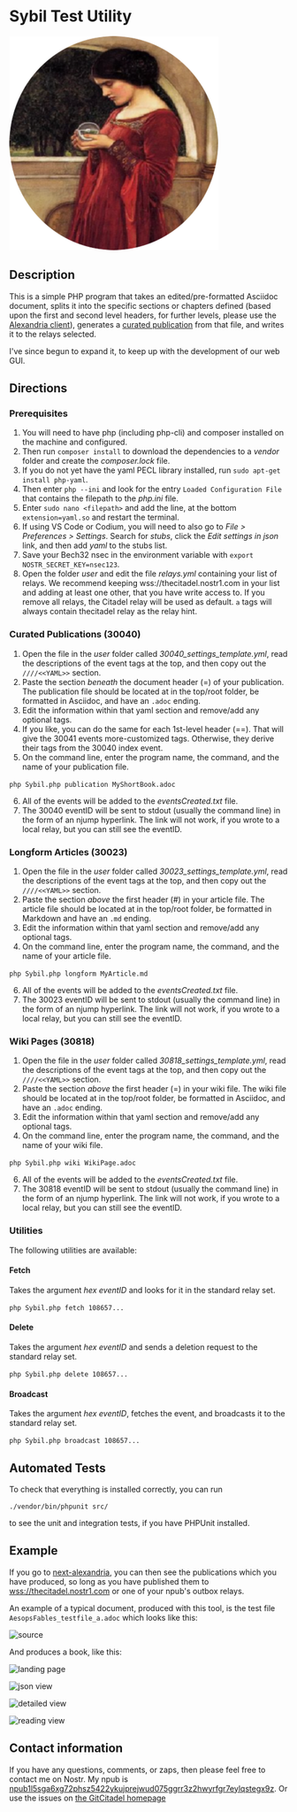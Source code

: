 # Sybil Test Utility

![Sybil gazing into a crystal ball](src/testdata/images/Sybil.png)

## Description

This is a simple PHP program that takes an edited/pre-formatted Asciidoc document, splits it into the specific sections or chapters defined (based upon the first and second level headers, for further levels, please use the [Alexandria client](https://next-alexandria.gitcitadel.eu/about)), generates a [curated publication](https://next-alexandria.gitcitadel.eu/publication?d=gitcitadel-project-documentation-curated-publications-specification-7-by-stella-v-1) from that file, and writes it to the relays selected.

I've since begun to expand it, to keep up with the development of our web GUI.

## Directions

### Prerequisites

1. You will need to have php (including php-cli) and composer installed on the machine and configured.
2. Then run ```composer install``` to download the dependencies to a *vendor* folder and create the *composer.lock* file.
3. If you do not yet have the yaml PECL library installed, run 
```sudo apt-get install php-yaml```.
4. Then enter ```php --ini``` and look for the entry ```Loaded Configuration File``` that contains the filepath to the *php.ini* file.
5. Enter ```sudo nano <filepath>``` and add the line, at the bottom ```extension=yaml.so``` and restart the terminal.
6. If using VS Code or Codium, you will need to also go to *File > Preferences > Settings*. Search for *stubs*, click the *Edit settings in json* link, and then add *yaml* to the stubs list.
7. Save your Bech32 nsec in the environment variable with `export NOSTR_SECRET_KEY=nsec123`.
8. Open the folder *user* and edit the file *relays.yml* containing your list of relays. We recommend keeping wss://thecitadel.nostr1.com in your list and adding at least one other, that you have write access to. If you remove all relays, the Citadel relay will be used as default. ```a``` tags will always contain thecitadel relay as the relay hint.

### Curated Publications (30040)

1. Open the file in the *user* folder called *30040_settings_template.yml*, read the descriptions of the event tags at the top, and then copy out the `////<<YAML>>` section.
2. Paste the section *beneath* the document header (=) of your publication. The publication file should be located at in the top/root folder, be formatted in Asciidoc, and have an `.adoc` ending.
3. Edit the information within that yaml section and remove/add any optional tags.
4. If you like, you can do the same for each 1st-level header (==). That will give the 30041 events more-customized tags. Otherwise, they derive their tags from the 30040 index event.
5. On the command line, enter the program name, the command, and the name of your publication file.

```php Sybil.php publication MyShortBook.adoc```

6. All of the events will be added to the *eventsCreated.txt* file.
8. The 30040 eventID will be sent to stdout (usually the command line) in the form of an njump hyperlink. The link will not work, if you wrote to a local relay, but you can still see the eventID.

### Longform Articles (30023)
1. Open the file in the *user* folder called *30023_settings_template.yml*, read the descriptions of the event tags at the top, and then copy out the `////<<YAML>>` section.
2. Paste the section *above* the first header (#) in your article file. The article file should be located at in the top/root folder, be formatted in Markdown and have an `.md` ending.
3. Edit the information within that yaml section and remove/add any optional tags.
5. On the command line, enter the program name, the command, and the name of your article file.

```php Sybil.php longform MyArticle.md```

6. All of the events will be added to the *eventsCreated.txt* file.
8. The 30023 eventID will be sent to stdout (usually the command line) in the form of an njump hyperlink. The link will not work, if you wrote to a local relay, but you can still see the eventID.

### Wiki Pages (30818)
1. Open the file in the *user* folder called *30818_settings_template.yml*, read the descriptions of the event tags at the top, and then copy out the `////<<YAML>>` section.
2. Paste the section *above* the first header (=) in your wiki file. The wiki file should be located at in the top/root folder, be formatted in Asciidoc, and have an `.adoc` ending.
3. Edit the information within that yaml section and remove/add any optional tags.
5. On the command line, enter the program name, the command, and the name of your wiki file.

```php Sybil.php wiki WikiPage.adoc```

6. All of the events will be added to the *eventsCreated.txt* file.
8. The 30818 eventID will be sent to stdout (usually the command line) in the form of an njump hyperlink. The link will not work, if you wrote to a local relay, but you can still see the eventID.

### Utilities

The following utilities are available:

#### Fetch

Takes the argument *hex eventID* and looks for it in the standard relay set.

```php Sybil.php fetch 108657...```

#### Delete

Takes the argument *hex eventID* and sends a deletion request to the standard relay set.

```php Sybil.php delete 108657...```

#### Broadcast

Takes the argument *hex eventID*, fetches the event, and broadcasts it to the standard relay set.

```php Sybil.php broadcast 108657...```


## Automated Tests

To check that everything is installed correctly, you can run 

```
./vendor/bin/phpunit src/
```

to see the unit and integration tests, if you have PHPUnit installed.

## Example

If you go to [next-alexandria](https://next-alexandria.gitcitadel.eu), you can then see the publications which you have produced, so long as you have published them to [wss://thecitadel.nostr1.com](https://thecitadel.nostr1.com) or one of your npub's outbox relays.

An example of a typical document, produced with this tool, is the test file `AesopsFables_testfile_a.adoc` which looks like this:

![source](./src/testdata/images/adocFile.png)

And produces a book, like this:

![landing page](./src/testdata/images/landingPage.png)

![json view](./src/testdata/images/jsonView.png)

![detailed view](./src/testdata/images/detailedView.png)

![reading view](./src/testdata/images/readingView.png)

## Contact information

If you have any questions, comments, or zaps, then please feel free to contact me on Nostr. My npub is [npub1l5sga6xg72phsz5422ykujprejwud075ggrr3z2hwyrfgr7eylqstegx9z](https://njump.me/npub1l5sga6xg72phsz5422ykujprejwud075ggrr3z2hwyrfgr7eylqstegx9z).
Or use the issues on [the GitCitadel homepage](https://gitcitadel.com/r/naddr1qvzqqqrhnypzplfq3m5v3u5r0q9f255fdeyz8nyac6lagssx8zy4wugxjs8ajf7pqythwumn8ghj7un9d3shjtnwdaehgu3wvfskuep0qqz4x7tzd9kqftxaxq)